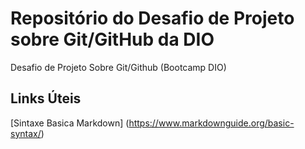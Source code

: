 # Repositório do Desafio de Projeto sobre Git/GitHub da DIO
Desafio de Projeto Sobre Git/Github (Bootcamp DIO)
## Links Úteis
[Sintaxe Basica Markdown] (https://www.markdownguide.org/basic-syntax/)
